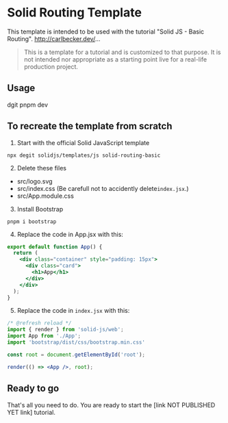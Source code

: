 # Solid Routing Template

This template is intended to be used with the tutorial "Solid JS - Basic Routing".
http://carlbecker.dev/...

> This is a template for a tutorial and is customized to that purpose. It is not intended nor appropriate as a starting point live for a real-life production project.

## Usage

dgit
pnpm dev

## To recreate the template from scratch

1. Start with the official Solid JavaScript template

```
npx degit solidjs/templates/js solid-routing-basic
```

2. Delete these files

- src/logo.svg
- src/index.css (Be carefull not to accidently delete`index.jsx`.)
- src/App.module.css

3. Install Bootstrap

```
pnpm i bootstrap
```

4. Replace the code in App.jsx with this:

```jsx
export default function App() {
  return (
    <div class="container" style="padding: 15px">
      <div class="card">
        <h1>App</h1>
      </div>
    </div>
  );
}
```

5. Replace the code in `index.jsx` with this:

```jsx
/* @refresh reload */
import { render } from 'solid-js/web';
import App from './App';
import 'bootstrap/dist/css/bootstrap.min.css'

const root = document.getElementById('root');

render(() => <App />, root);
```

## Ready to go

That's all you need to do. You are ready to start the [link NOT PUBLISHED YET link] tutorial.